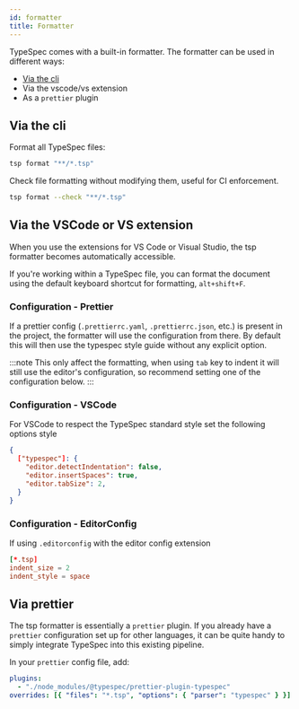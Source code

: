```yaml
---
id: formatter
title: Formatter
---
```


TypeSpec comes with a built-in formatter. The formatter can be used in different ways:

- [Via the cli](#via-the-cli)
- Via the vscode/vs extension
- As a `prettier` plugin

## Via the cli

Format all TypeSpec files:

```bash
tsp format "**/*.tsp"
```

Check file formatting without modifying them, useful for CI enforcement.

```bash
tsp format --check "**/*.tsp"
```

## Via the VSCode or VS extension

When you use the extensions for VS Code or Visual Studio, the tsp formatter becomes automatically accessible.

If you're working within a TypeSpec file, you can format the document using the default keyboard shortcut for formatting, `alt+shift+F`.

### Configuration - Prettier

If a prettier config (`.prettierrc.yaml`, `.prettierrc.json`, etc.) is present in the project, the formatter will use the configuration from there.
By default this will then use the typespec style guide without any explicit option.

:::note
This only affect the formatting, when using `tab` key to indent it will still use the editor's configuration, so recommend setting one of the configuration below.
:::

### Configuration - VSCode

For VSCode to respect the TypeSpec standard style set the following options style

```json
{
  ["typespec"]: {
    "editor.detectIndentation": false,
    "editor.insertSpaces": true,
    "editor.tabSize": 2,
  }
}
```

### Configuration - EditorConfig

If using `.editorconfig` with the editor config extension

```toml
[*.tsp]
indent_size = 2
indent_style = space
```

## Via prettier

The tsp formatter is essentially a `prettier` plugin. If you already have a `prettier` configuration set up for other languages, it can be quite handy to simply integrate TypeSpec into this existing pipeline.

In your `prettier` config file, add:

```yaml
plugins:
  - "./node_modules/@typespec/prettier-plugin-typespec"
overrides: [{ "files": "*.tsp", "options": { "parser": "typespec" } }]
```
